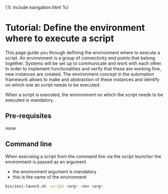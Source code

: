 {% include navigation.html %}

# Tutorial: Define the environment where to execute a script

This page guide you through defining the environment where to execute a script. 
An environment is a group of connectivity end points that belong together. 
Systems will be set up to communicate and work with each other. 
In order to implement functionalities and verify that these are working fine, new instances are created. 
The environment concept in the automation framework allows to make and abstraction of these instances and identify on which one an script needs to be executed. 

When a script is executed, the environment on which the script needs to be executed is mandatory.

## Pre-requisites

none

## Command line

When executing a script from the command line via the *script launcher* the environment is passed as an argument
* the environment argument is mandatory
* this is the name of the environment

```bash
bin/iesi-launch.sh -script <arg> -env <arg>
```
